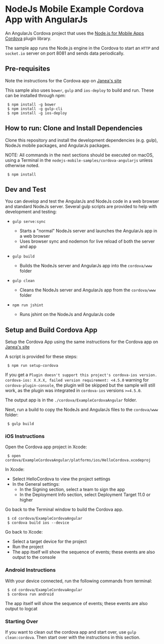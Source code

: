 # NodeJs Mobile Example Cordova App with AngularJs

An AngularJs Cordova project that uses the [Node.js for Mobile Apps Cordova](https://github.com/janeasystems/nodejs-mobile-cordova) plugin library.

The sample app runs the Node.js engine in the Cordova to start an `HTTP` and `socket.io` server on port 8081 and sends data periodically.

## Pre-requisites

Note the instructions for the Cordova app on [Janea's site](https://code.janeasystems.com/nodejs-mobile/getting-started-cordova)

This sample also uses `bower`, `gulp` and `ios-deploy` to build and run. These can be installed through npm:
 ```
  $ npm install -g bower
  $ npm install -g gulp-cli
  $ npm install -g ios-deploy
 ```

## How to run: Clone and Install Dependencies

Clone this repository and install the development dependencies (e.g. gulp), NodeJs mobile packages, and AngularJs packages.

NOTE: All commands in the next sections should be executed on macOS, using a Terminal in the `nodejs-mobile-samples/cordova-angularjs` unless otherwise noted.

```
 $ npm install
```

## Dev and Test

You can develop and test the AngularJs and NodeJs code in a web browser and standard NodeJs server.
Several gulp scripts are provided to help with development and testing:

- `gulp serve:sync`
    - Starts a "normal" NodeJs server and launches the AngularJs app in a web browser
    - Uses browser sync and nodemon for live reload of both the server and app

- `gulp build`
    - Builds the NodeJs server and AngularJs app into the `cordova/www` folder

- `gulp clean`
    - Cleans the NodeJs server and AngularJs app from the `cordova/www` folder

- `npm run jshint`
    - Runs jshint on the NodeJs and AngularJs code

## Setup and Build Cordova App

Setup the Cordova App using the same instructions for the Cordova app on [Janea's site](https://code.janeasystems.com/nodejs-mobile/getting-started-cordova)

A script is provided for these steps:

```
 $ npm run setup-cordova
```

If you get a `Plugin doesn't support this project's cordova-ios version. cordova-ios: X.X.X, failed version requirement: <4.5.0` warning for `cordova-plugin-console`, the plugin will be skipped but the sample will still work, as the plugin was integrated in `cordova-ios` versions `>=4.5.0`.

The output app is in the `./cordova/ExampleCordovaAngular` folder.

Next, run a build to copy the NodeJs and AngularJs files to the `cordova/www` folder:

```
 $ gulp build
```

### iOS Instructions

Open the Cordova app project in Xcode:

```
 $ open cordova/ExampleCordovaAngular/platforms/ios/HelloCordova.xcodeproj
```

In Xcode:

- Select HelloCordova to view the project settings
- In the General settings:
    - In the Signing section, select a team to sign the app
    - In the Deployment Info section, select Deployment Target 11.0 or higher

Go back to the Terminal window to build the Cordova app.

```
 $ cd cordova/ExampleCordovaAngular
 $ cordova build ios --device
```

Go back to Xcode:

- Select a target device for the project
- Run the project
- The app itself will show the sequence of events; these events are also output to the console

### Android Instructions

With your device connected, run the following commands from terminal:

```
 $ cd cordova/ExampleCordovaAngular
 $ cordova run android
```

The app itself will show the sequence of events; these events are also output to logcat

### Starting Over

If you want to clean out the cordova app and start over, use `gulp clean:cordova`.  Then start over with the instructions in this section.
